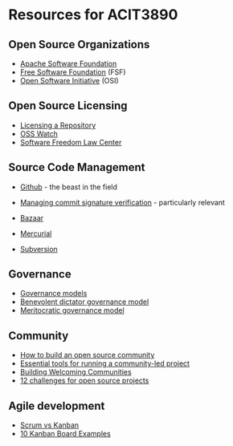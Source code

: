 # Resources for ACIT3890

## Open Source Organizations

- [Apache Software Foundation](https://www.apache.org/)
- [Free Software Foundation](https://www.fsf.org/) (FSF)
- [Open Software Initiative](https://opensource.org/) (OSI)

## Open Source Licensing

- [Licensing a Repository](https://help.github.com/en/articles/licensing-a-repository)
- [OSS Watch](http://oss-watch.ac.uk/)
- [Software Freedom Law Center](http://www.softwarefreedom.org/)

## Source Code Management

- [Github](https://help.github.com/en#dotcom) - the beast in the field
- [Managing commit signature verification](https://help.github.com/en/articles/managing-commit-signature-verification) - particularly relevant

- [Bazaar](http://bazaar.canonical.com/en/)
- [Mercurial](https://www.mercurial-scm.org/)
- [Subversion](https://subversion.apache.org/)

## Governance

- [Governance models](http://oss-watch.ac.uk/resources/governancemodels)
- [Benevolent dictator governance model](http://oss-watch.ac.uk/resources/benevolentdictatorgovernancemodel)
- [Meritocratic governance model](http://oss-watch.ac.uk/resources/meritocraticgovernancemodel)

## Community

- [How to build an open source community](http://oss-watch.ac.uk/resources/howtobuildcommunity)
- [Essential tools for running a community-led project](http://oss-watch.ac.uk/resources/communitytools)
- [Building Welcoming Communities](https://opensource.guide/building-community/)
- [12 challenges for open source projects](https://opensource.com/life/14/6/12-challenges-open-source-projects)

## Agile development

- [Scrum vs Kanban](https://www.latestquality.com/basic-difference-scrum-kanban/)
- [10 Kanban Board Examples](https://leankit.com/learn/kanban/kanban-board-examples-for-development-and-operations/)
